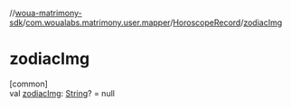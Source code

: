//[woua-matrimony-sdk](../../../index.md)/[com.woualabs.matrimony.user.mapper](../index.md)/[HoroscopeRecord](index.md)/[zodiacImg](zodiac-img.md)

# zodiacImg

[common]\
val [zodiacImg](zodiac-img.md): [String](https://kotlinlang.org/api/latest/jvm/stdlib/kotlin/-string/index.html)? = null
